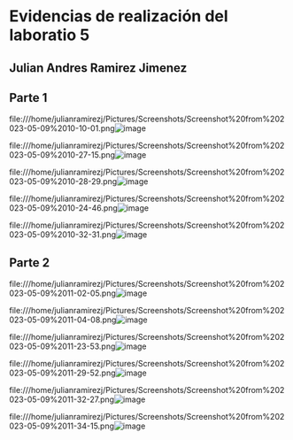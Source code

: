 # Evidencias de realización del laboratio 5 
## Julian Andres Ramirez Jimenez


## Parte 1

file:///home/julianramirezj/Pictures/Screenshots/Screenshot%20from%202023-05-09%2010-10-01.png![image](https://github.com/JulianRamirezJ/st0263-jaramirezj/assets/57159295/26d2a215-0942-4a04-ac20-b4fef802fbbf)


file:///home/julianramirezj/Pictures/Screenshots/Screenshot%20from%202023-05-09%2010-27-15.png![image](https://github.com/JulianRamirezJ/st0263-jaramirezj/assets/57159295/4e0b1dac-b16e-46e2-8795-42d1b2f81340)

file:///home/julianramirezj/Pictures/Screenshots/Screenshot%20from%202023-05-09%2010-28-29.png![image](https://github.com/JulianRamirezJ/st0263-jaramirezj/assets/57159295/917db195-99d0-439b-80d8-6f2af3bb226f)

file:///home/julianramirezj/Pictures/Screenshots/Screenshot%20from%202023-05-09%2010-24-46.png![image](https://github.com/JulianRamirezJ/st0263-jaramirezj/assets/57159295/81c29d3b-e4a5-4e1e-ba5f-063466165fcf)

file:///home/julianramirezj/Pictures/Screenshots/Screenshot%20from%202023-05-09%2010-32-31.png![image](https://github.com/JulianRamirezJ/st0263-jaramirezj/assets/57159295/fe6ea64a-dc3b-483c-98bd-574f56c650cd)


## Parte 2

file:///home/julianramirezj/Pictures/Screenshots/Screenshot%20from%202023-05-09%2011-02-05.png![image](https://github.com/JulianRamirezJ/st0263-jaramirezj/assets/57159295/b0ebc2da-d6cf-4eea-b2a2-74cc3b507766)

file:///home/julianramirezj/Pictures/Screenshots/Screenshot%20from%202023-05-09%2011-04-08.png![image](https://github.com/JulianRamirezJ/st0263-jaramirezj/assets/57159295/7000e56c-e812-4903-807f-bf2a7432551d)

file:///home/julianramirezj/Pictures/Screenshots/Screenshot%20from%202023-05-09%2011-23-53.png![image](https://github.com/JulianRamirezJ/st0263-jaramirezj/assets/57159295/f4dcc192-500b-4edd-92d1-ec21cb78d2a5)

file:///home/julianramirezj/Pictures/Screenshots/Screenshot%20from%202023-05-09%2011-29-52.png![image](https://github.com/JulianRamirezJ/st0263-jaramirezj/assets/57159295/f335f6de-b9fb-468f-a623-dfa274d64153)

file:///home/julianramirezj/Pictures/Screenshots/Screenshot%20from%202023-05-09%2011-32-27.png![image](https://github.com/JulianRamirezJ/st0263-jaramirezj/assets/57159295/12bf5624-94fc-4ae4-a8d5-de484d09263f)

file:///home/julianramirezj/Pictures/Screenshots/Screenshot%20from%202023-05-09%2011-34-15.png![image](https://github.com/JulianRamirezJ/st0263-jaramirezj/assets/57159295/117748f2-159e-409e-9dca-e3ce5f668970)

